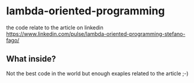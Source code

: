 # lambda-oriented-programming
the code relate to the article on linkedin https://www.linkedin.com/pulse/lambda-oriented-programming-stefano-fago/

## What inside?

Not the best code in the world but enough exaples related to the article ;-)
